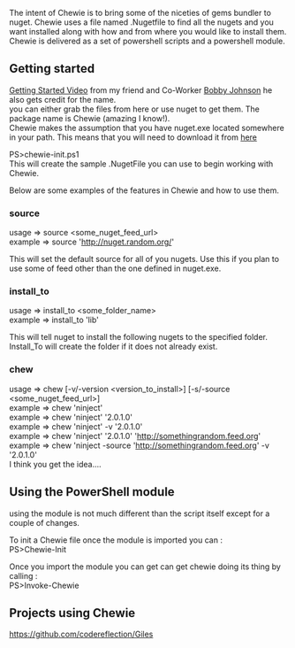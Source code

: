 The intent of Chewie is to bring some of the niceties of gems bundler to nuget.
 Chewie uses a file named .Nugetfile to find all the nugets and you want installed along with how and from where you would like to install them. Chewie is delivered as a set of powershell scripts and a powershell module.

## Getting started  
[Getting Started Video](http://vimeo.com/19931794) from my friend and Co-Worker [Bobby Johnson](https://github.com/Notmyself) he also gets credit for the name.  
you can either grab the files from here or use nuget to get them. The package name is Chewie (amazing I know!).  
Chewie makes the assumption that you have nuget.exe located somewhere in your path. This means that you will need to download it from [here](http://ci.nuget.org:8080/guestAuth/repository/download/bt4/.lastSuccessful/Console/NuGet.exe)  


PS>chewie-init.ps1  
This will create the sample .NugetFile you can use to begin working with Chewie.  

Below are some examples of the features in Chewie and how to use them.  

### source 
usage =>  source <some_nuget_feed_url>  
example => source 'http://nuget.random.org/'  

This will set the default source for all of you nugets. Use this if you plan to use some of feed other than the one defined in nuget.exe. 

### install_to
usage => install_to <some_folder_name>  
example => install_to 'lib'  

This will tell nuget to install the following nugets to the specified folder. Install_To will create the folder if it does not already exist.

### chew
usage => chew <name> [-v/-version <version_to_install>] [-s/-source <some_nuget_feed_url>]  
example => chew 'ninject'  
example => chew 'ninject' '2.0.1.0'  
example => chew 'ninject' -v '2.0.1.0'  
example => chew 'ninject' '2.0.1.0' 'http://somethingrandom.feed.org'  
example => chew 'ninject  -source 'http://somethingrandom.feed.org' -v '2.0.1.0'   
I think you get the idea....  

## Using the PowerShell module
using the module is not much different than the script itself except for a couple of changes.  

To init a Chewie file once the module is imported you can :  
PS>Chewie-Init

Once you import the module you can get can get chewie doing its thing by calling :  
PS>Invoke-Chewie

## Projects using Chewie
https://github.com/codereflection/Giles  
